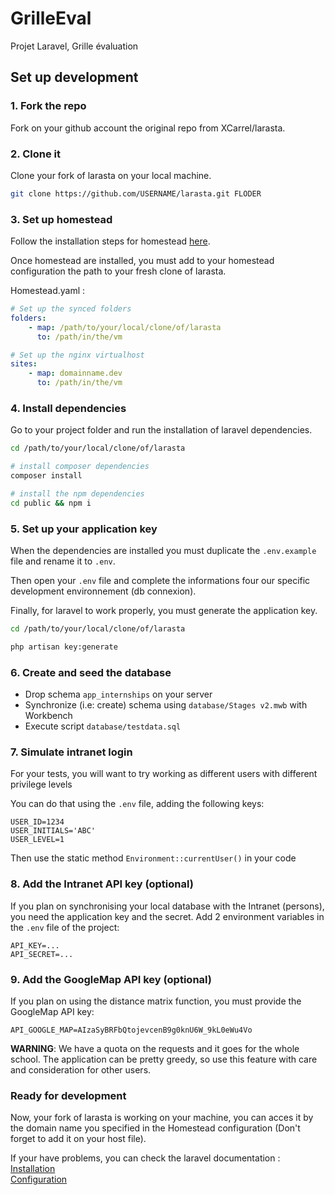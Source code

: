 # GrilleEval
Projet Laravel, Grille évaluation

## Set up development

### 1. Fork the repo
Fork on your github account the original repo from XCarrel/larasta.

### 2. Clone it
Clone your fork of larasta on your local machine.

```bash
git clone https://github.com/USERNAME/larasta.git FLODER
```

### 3. Set up homestead
Follow the installation steps for homestead [here](https://laravel.com/docs/5.5/homestead).

Once homestead are installed, you must add to your homestead configuration the path to your fresh clone of larasta.

Homestead.yaml :
```yaml
# Set up the synced folders
folders:
    - map: /path/to/your/local/clone/of/larasta
      to: /path/in/the/vm

# Set up the nginx virtualhost
sites:
    - map: domainname.dev
      to: /path/in/the/vm
```

### 4. Install dependencies
Go to your project folder and run the installation of laravel dependencies.

```bash
cd /path/to/your/local/clone/of/larasta

# install composer dependencies
composer install

# install the npm dependencies
cd public && npm i
```

### 5. Set up your application key
When the dependencies are installed you must duplicate the ``.env.example`` file and rename it to ``.env``.

Then open your ``.env`` file and complete the informations four our specific development environnement (db connexion).

Finally, for laravel to work properly, you must generate the application key.

```bash
cd /path/to/your/local/clone/of/larasta

php artisan key:generate
```

### 6. Create and seed the database

- Drop schema `app_internships` on your server
- Synchronize (i.e: create) schema using `database/Stages v2.mwb` with Workbench
- Execute script `database/testdata.sql`

### 7. Simulate intranet login

For your tests, you will want to try working as different users with different privilege levels

You can do that using the ``.env`` file, adding the following keys:

```
USER_ID=1234
USER_INITIALS='ABC'
USER_LEVEL=1
```

Then use the static method `Environment::currentUser()` in your code

### 8. Add the Intranet API key (optional)
If you plan on synchronising your local database with the Intranet (persons), you need the application key and the secret.
Add 2 environment variables in the ``.env`` file of the project:

```
API_KEY=...
API_SECRET=...
```

### 9. Add the GoogleMap API key (optional)
If you plan on using the distance matrix function, you must provide the GoogleMap API key:

```
API_GOOGLE_MAP=AIzaSyBRFbQtojevcenB9g0knU6W_9kL0eWu4Vo
```

**WARNING**: We have a quota on the requests and it goes for the whole school. The application can be pretty greedy, so use this feature with care and consideration for other users.
### Ready for development
Now, your fork of larasta is working on your machine, you can acces it by the domain name you specified in the Homestead configuration (Don't forget to add it on your host file).

If your have problems, you can check the laravel documentation :  
[Installation](https://laravel.com/docs/5.5/installation)  
[Configuration](https://laravel.com/docs/5.5/configuration)
